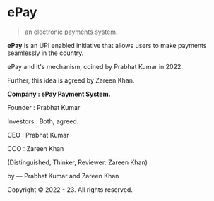 # ePay
> an electronic payments system.

<b>ePay</b> is an UPI enabled initiative that allows users to make payments seamlessly in the country.

ePay and it's mechanism, coined by Prabhat Kumar in 2022.

Further, this idea is agreed by Zareen Khan.

<b>Company : ePay Payment System.</b>

Founder : Prabhat Kumar

Investors : Both, agreed.

CEO : Prabhat Kumar

COO : Zareen Khan

(Distinguished, Thinker, Reviewer: Zareen Khan)

by — Prabhat Kumar and Zareen Khan

Copyright © 2022 - 23. All rights reserved.
